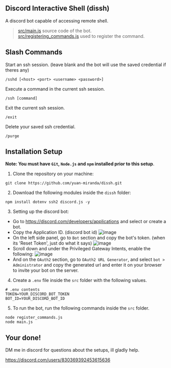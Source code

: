 ## Discord Interactive Shell (dissh)
A discord bot capable of accessing remote shell.
> [src/main.js](https://github.com/yuan-miranda/dissh/blob/main/src/main.js) source code of the bot.<br>
> [src/registering_commands.js](https://github.com/yuan-miranda/dissh/blob/main/src/register_commands.js) used to register the command.

## Slash Commands
Start an ssh session. (leave blank and the bot will use the saved credential if theres any)
```
/sshd [<host> <port> <username> <password>]
```
Execute a command in the current ssh session.
```
/ssh [command]
```
Exit the current ssh session.
```
/exit
```
Delete your saved ssh credential.
```
/purge
```

## Installation Setup
**Note: You must have `Git`, `Node.js` and `npm` installed prior to this setup**.<br>
1. Clone the repository on your machine:
```
git clone https://github.com/yuan-miranda/dissh.git
```
2. Download the following modules inside the `dissh` folder:
```
npm install dotenv ssh2 discord.js -y
```
3. Setting up the discord bot:
  - Go to https://discord.com/developers/applications and select or create a bot.
  - Copy the Application ID. (discord bot id) ![image](https://github.com/yuan-miranda/dissh/assets/142481797/dba230d1-a107-4ea1-9340-96404ce52b09)
  - On the left side panel, go to `Bot` section and copy the bot's token. (when its 'Reset Token', just do what it says) ![image](https://github.com/yuan-miranda/dissh/assets/142481797/5ac4ace5-e070-49ba-8b8b-adf79b2db77f)
  - Scroll down and under the Privileged Gateway Intents, enable the following: ![image](https://github.com/yuan-miranda/dissh/assets/142481797/06396840-0b32-4056-a9aa-56cb44f4cc66)
  - And on the `OAuth2` section, go to `OAuth2 URL Generator`, and select `bot > Administrator` and copy the generated url and enter it on your browser to invite your bot on the server.
4. Create a `.env` file inside the `src` folder with the following values.
```
# .env contents
TOKEN=YOUR_DISCORD_BOT_TOKEN
BOT_ID=YOUR_DISCORD_BOT_ID
```
5. To run the bot, run the following commands inside the `src` folder.
```
node register_commands.js
node main.js
```

## Your done!
DM me in discord for questions about the setups, ill gladly help.

https://discord.com/users/830369392453615636
